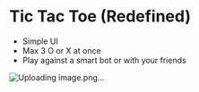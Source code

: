 # Tic Tac Toe (Redefined)
- Simple UI
- Max 3 O or X at once
- Play against a smart bot or with your friends

![Uploading image.png…]()
